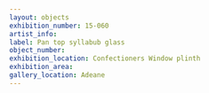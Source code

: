 ```yaml
---
layout: objects
exhibition_number: 15-060
artist_info: 
label: Pan top syllabub glass
object_number: 
exhibition_location: Confectioners Window plinth
exhibition_area: 
gallery_location: Adeane
---
```

